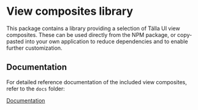# View composites library

This package contains a library providing a selection of Tälla UI view composites. These can be used directly from the NPM package, or copy-pasted into your own application to reduce dependencies and to enable further customization.

## Documentation

For detailed reference documentation of the included view composites, refer to the `docs` folder:

[Documentation](./docs/index.md)
